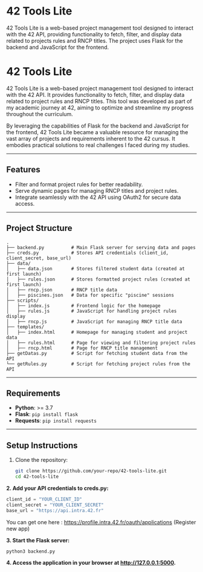 # 42 Tools Lite

42 Tools Lite is a web-based project management tool designed to interact with the 42 API, providing functionality to fetch, filter, and display data related to projects rules and RNCP titles. The project uses Flask for the backend and JavaScript for the frontend.

# 42 Tools Lite

42 Tools Lite is a web-based project management tool designed to interact with the 42 API. It provides functionality to fetch, filter, and display data related to project rules and RNCP titles. This tool was developed as part of my academic journey at 42, aiming to optimize and streamline my progress throughout the curriculum.

By leveraging the capabilities of Flask for the backend and JavaScript for the frontend, 42 Tools Lite became a valuable resource for managing the vast array of projects and requirements inherent to the 42 cursus. It embodies practical solutions to real challenges I faced during my studies.

---

## Features

- Filter and format project rules for better readability.
- Serve dynamic pages for managing RNCP titles and project rules.
- Integrate seamlessly with the 42 API using OAuth2 for secure data access.

---

## Project Structure
```
.
├── backend.py          # Main Flask server for serving data and pages
├── creds.py            # Stores API credentials (client_id, client_secret, base_url)
├── data/
│   ├── data.json       # Stores filtered student data (created at first launch)
│   ├── rules.json      # Stores formatted project rules (created at first launch)
│   ├── rncp.json       # RNCP title data
│   ├── piscines.json   # Data for specific "piscine" sessions
├── scripts/
│   ├── index.js        # Frontend logic for the homepage
│   ├── rules.js        # JavaScript for handling project rules display
│   ├── rncp.js         # JavaScript for managing RNCP title data
├── templates/
│   ├── index.html      # Homepage for managing student and project data
│   ├── rules.html      # Page for viewing and filtering project rules
│   ├── rncp.html       # Page for RNCP title management
├── getDatas.py         # Script for fetching student data from the API
└── getRules.py         # Script for fetching project rules from the API
```

---

## Requirements

- **Python**: >= 3.7
- **Flask**: `pip install flask`
- **Requests**: `pip install requests`

---


## Setup Instructions

1. Clone the repository:
   ```bash
   git clone https://github.com/your-repo/42-tools-lite.git
   cd 42-tools-lite
   ```

**2. Add your API credentials to creds.py:**

   ```python
   client_id = "YOUR_CLIENT_ID"
   client_secret = "YOUR_CLIENT_SECRET"
   base_url = "https://api.intra.42.fr"
   ```

You can get one here : https://profile.intra.42.fr/oauth/applications (Register new app)

**3. Start the Flask server:**

   ```bash
   python3 backend.py
   ```

**4. Access the application in your browser at http://127.0.0.1:5000.**

